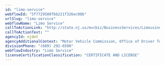 ```yaml
---
id: "limo-service"
webflowId: "5f7729588fbb221f326ec08b"
urlSlug: "limo-service"
webflowName: "Limo Service"
callToActionLink: "http://state.nj.us/mvcbiz/BusinessServices/LimousineDrivers.htm"
callToActionText: ""
agencyId: njdot
agencyAdditionalContext: "Motor Vehicle Commission, Office of Driver Testing"
divisionPhone: "(609) 292-6500"
webflowIndustry: "Limo Service"
licenseCertificationClassification: "CERTIFICATE AND LICENSE"
---
```

